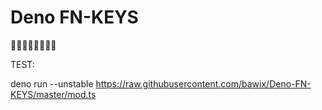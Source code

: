 # Deno FN-KEYS
🦕🦕🦕🦕🦕🦕🦕🦕


TEST:

deno run --unstable https://raw.githubusercontent.com/bawix/Deno-FN-KEYS/master/mod.ts
